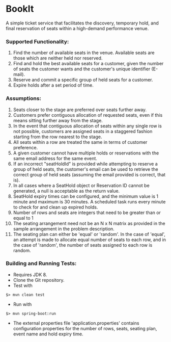 # BookIt
A simple ticket service that facilitates the discovery, temporary hold, and final reservation of seats within a
high-demand performance venue.


### Supported Functionality:

1. Find the number of available seats in the venue. Available seats are those which are neither held nor reserved.
2. Find and hold the best available seats for a customer, given the number of seats the customer wants and the customer's
unique identifier (E-mail).
3. Reserve and commit a specific group of held seats for a customer.
4. Expire holds after a set period of time.

### Assumptions:

1. Seats closer to the stage are preferred over seats further away.
2. Customers prefer contiguous allocation of requested seats, even if this means sitting further away from the stage.
3. In the event that contiguous allocation of seats within any single row is not possible, customers are assigned seats in
a staggered fashion starting from the row nearest to the stage.
4. All seats within a row are treated the same in terms of customer preference.
5. A given customer cannot have multiple holds or reservations with the same email address for the same event.
6. If an incorrect "seatHoldId" is provided while attempting to reserve a group of held seats, the customer's email can be used to
retrieve the correct group of held seats (assuming the email provided is correct, that is).
7. In all cases where a SeatHold object or Reservation ID cannot be generated, a null is acceptable as the return value.
8. SeatHold expiry times can be configured, and the minimum value is 1 minute and maximum is 30 minutes. A scheduled task runs every
minute to check for and clean up expired holds.
9. Number of rows and seats are integers that need to be greater than or equal to 1
10. The seating arrangement need not be an N x N matrix as provided in the sample arrangement in the problem description.
11. The seating plan can either be 'equal' or 'random'. In the case of 'equal', an attempt is made to allocate equal number of seats
to each row, and in the case of 'random', the number of seats assigned to each row is random.

### Building and Running Tests:

- Requires JDK 8.
- Clone the Git repository.
- Test with
``` shellsession
$> mvn clean test
```
- Run with
``` shellsession
$> mvn spring-boot:run
```
- The external properties file 'application.properties' contains configuration properties for the number of rows, seats,
seating plan, event name and hold expiry time.









